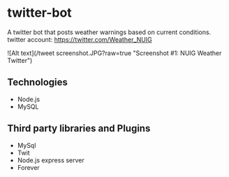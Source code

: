 # twitter-bot
A twitter bot that posts weather warnings based on current conditions. 
twitter account: https://twitter.com/Weather_NUIG

![Alt text](/tweet screenshot.JPG?raw=true "Screenshot #1: NUIG Weather Twitter")

## Technologies
* Node.js
* MySQL

## Third party libraries and Plugins
* MySql 
* Twit 
* Node.js express server
* Forever

